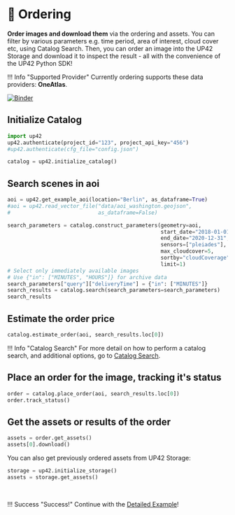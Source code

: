 # :postbox: Ordering

**Order images and download them** via the ordering and assets. 
You can filter by various parameters e.g. time period, area of interest, cloud cover etc, using Catalog Search.
Then, you can order an image into the UP42 Storage and download it to inspect the result - all with the convenience of the UP42 Python SDK!

!!! Info "Supported Provider"
    Currently ordering supports these data providers: **OneAtlas**.


[![Binder](https://mybinder.org/badge_logo.svg)](https://mybinder.org/v2/gh/up42/up42-py/master?filepath=examples%2Fguides%2Fordering.ipynb)

## Initialize Catalog

```python
import up42
up42.authenticate(project_id="123", project_api_key="456")
#up42.authenticate(cfg_file="config.json")

catalog = up42.initialize_catalog()
```

## Search scenes in aoi

```python
aoi = up42.get_example_aoi(location="Berlin", as_dataframe=True)
#aoi = up42.read_vector_file("data/aoi_washington.geojson", 
#                            as_dataframe=False)
```

```python
search_parameters = catalog.construct_parameters(geometry=aoi, 
                                                 start_date="2018-01-01",
                                                 end_date="2020-12-31",
                                                 sensors=["pleiades"],
                                                 max_cloudcover=5,
                                                 sortby="cloudCoverage", 
                                                 limit=1)
# Select only immediately available images
# Use {"in": ["MINUTES", "HOURS"]} for archive data
search_parameters["query"]["deliveryTime"] = {"in": ["MINUTES"]}
search_results = catalog.search(search_parameters=search_parameters)
search_results
```

## Estimate the order price

```python
catalog.estimate_order(aoi, search_results.loc[0])
```

!!! Info "Catalog Search"
    For more detail on how to perform a catalog search, and additional options,
    go to [Catalog Search](./catalog.md).

## Place an order for the image, tracking it's status

```python
order = catalog.place_order(aoi, search_results.loc[0])
order.track_status()
```

## Get the assets or results of the order

```python
assets = order.get_assets()
assets[0].download()
```

You can also get previously ordered assets from UP42 Storage:

```python
storage = up42.initialize_storage()
assets = storage.get_assets()
```

<br>

!!! Success "Success!"
    Continue with the [Detailed Example](/guides/detailed-example/)!
